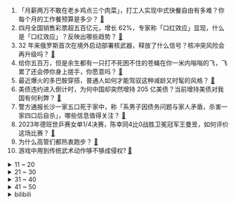 1. 「月薪两万不敢在老乡鸡点三个肉菜」，打工人实现中式快餐自由有多难？你每个月的工作餐预算是多少？ [:link:](https://www.zhihu.com/question/602730177)
2. 四月全国销售彩票超五百亿元，增长 62%，专家称「口红效应」显现，什么是「口红效应」？反映出哪些趋势？ [:link:](https://www.zhihu.com/question/603121965)
3. 32 年来俄罗斯首次在境外启动部署核武器，释放了什么信号？核冲突风险会再升级吗？ [:link:](https://www.zhihu.com/question/603140946)
4. 给你五百万，但是余生都有一只打不死困不住的苍蝇在你一米内嗡嗡的飞，飞累了还会停你身上搓手，你愿意吗？ [:link:](https://www.zhihu.com/question/602515277)
5. 最近爆火的多巴胺穿搭，普通人如何才能驾驭这种减龄又时髦的风格？ [:link:](https://www.zhihu.com/question/603005608)
6. 美债违约进入倒计时，为何中国却突然增持 205 亿美债？当前增持美债对我国有何利弊？ [:link:](https://www.zhihu.com/question/602981090)
7. 警方通报长沙一家五口死于家中，称「系男子因债务问题与家人矛盾，杀害一家四口后自杀」，哪些信息值得关注？ [:link:](https://www.zhihu.com/question/603156395)
8. 2023年德班世乒赛女单1/4决赛，陈幸同4比0战胜卫冕冠军王曼昱，如何评价这场比赛？ [:link:](https://www.zhihu.com/question/603201965)
9. 为什么高管们都热衷跑步？ [:link:](https://www.zhihu.com/question/285301487)
10. 游戏中用到传统武术动作够不够成侵权? [:link:](https://www.zhihu.com/question/602908044)
<details>
<summary>11 ~ 20</summary>

11. 夷陵之战刘备为什么不带赵云和马超？参加夷陵之战除了刘备还有谁？ [:link:](https://www.zhihu.com/question/603079919)
12. 有哪些好用的美白产品还无刺激? [:link:](https://www.zhihu.com/question/599043067)
13. 为什么说管理是世界上最难的事？ [:link:](https://www.zhihu.com/question/592396612)
14. 2023年618预售正式开始，百位明星艺人及百位品牌高管将陆续亮相直播间，还有哪些变化值得关注？ [:link:](https://www.zhihu.com/question/603164635)
15. 给男朋友晚上十点做好饭，等到凌晨两点多他才忙完，最后没吃，该生气吗? [:link:](https://www.zhihu.com/question/600405292)
16. 骨传导耳机，哪个牌子好？有推荐的吗？ [:link:](https://www.zhihu.com/question/346443963)
17. 金钱和快乐之间的关系是什么？ [:link:](https://www.zhihu.com/question/602819078)
18. 曝姚明担任 CBA 董事长期间一直零薪酬，如何评价此事？ [:link:](https://www.zhihu.com/question/602953014)
19. 育儿补贴鼓励生育效果暂未显现，先行市如攀枝花分娩量反而下降，专家称「见效需三年」，如何看待这一观点？ [:link:](https://www.zhihu.com/question/602732550)
20. 既然美国国会对于提升债务上限的谈判如此艰难，为什么美国不干脆废除债务上限？ [:link:](https://www.zhihu.com/question/602979303)
</details>
<details>
<summary>21 ~ 30</summary>

21. 民众党主席、2024 台湾大选参选人柯文哲称若当选，台海战争危险最低，如何评价目前台湾地区选举形势？ [:link:](https://www.zhihu.com/question/603142942)
22. 《武林外传》是否被过誉了？ [:link:](https://www.zhihu.com/question/279164604)
23. 东航 C919 首个商业航班飞行计划公布，5 月 28 日起飞，具有哪些重要意义？对民航业有何影响？ [:link:](https://www.zhihu.com/question/603121856)
24. 很努力的选隐形眼镜，结果还是不舒服，真的只能忍了吗？ [:link:](https://www.zhihu.com/question/602964344)
25. 为什么古希腊古罗马的书书名都很宏大? [:link:](https://www.zhihu.com/question/602389731)
26. 第 28 届白玉兰奖入围名单揭晓，《狂飙》《风吹半夏》《对手》等获得提名，你预测哪些作品和演员会获奖？ [:link:](https://www.zhihu.com/question/603117545)
27. 父母在给宝宝转奶粉时需要注意哪些问题？ [:link:](https://www.zhihu.com/question/571080848)
28. 怎么理解“ 善战者无赫赫之功 ”？ [:link:](https://www.zhihu.com/question/409246699)
29. 价位在 2000-4000 元推荐什么手表？ [:link:](https://www.zhihu.com/question/596417885)
30. 人民币对美元汇率中间价破7，创近期新低，如何看待人民币汇率的震荡，未来还会走低吗？ [:link:](https://www.zhihu.com/question/603126472)
</details>
<details>
<summary>31 ~ 40</summary>

31. 凯尔特人110-97热火，总比分2：3，巴特勒14分，如何评价这场比赛？ [:link:](https://www.zhihu.com/question/603119457)
32. 5 月 26 日沪指震荡反弹涨 0.35%，AI、算力板块双双爆发，如何分析今日行情？ [:link:](https://www.zhihu.com/question/603113727)
33. 如何评价姜海荣晒出荣耀 90 人像样张对比照片？你看好荣耀在人像拍摄上的发力吗？ [:link:](https://www.zhihu.com/question/603157724)
34. 原生家庭给我们带来的创伤，我们自己真的可以治愈自己吗？ [:link:](https://www.zhihu.com/question/593399955)
35. 如何看待2023年海信Vidda三色激光投影仪系列对投影行业的改变？ [:link:](https://www.zhihu.com/question/601119079)
36. 怎么样才能真的做到不在乎他人的看法? [:link:](https://www.zhihu.com/question/595946475)
37. 如何评价《一人之下》漫画 625（667）话？ [:link:](https://www.zhihu.com/question/603067156)
38. 准备考研时心态崩溃怎么办？ [:link:](https://www.zhihu.com/question/48759685)
39. 未来人类会选择在身上多加器官吗? [:link:](https://www.zhihu.com/question/602706720)
40. 如果只是想通过跑步减肥，买什么样的跑步鞋比较好？ [:link:](https://www.zhihu.com/question/600908991)
</details>
<details>
<summary>41 ~ 50</summary>

41. 小朋友比较喜欢攀岩，这项运动对小朋友来说有哪些锻炼？对于低龄孩子，有哪些注意事项？ [:link:](https://www.zhihu.com/question/600186756)
42. 长期睡不好，有什么值得推荐的床垫？ [:link:](https://www.zhihu.com/question/587063825)
43. 宝宝已自然离乳，目前用吸奶器吸出瓶喂，还需要坚持下去吗？什么时候断母乳合适？有哪些注意事项？ [:link:](https://www.zhihu.com/question/523028200)
44. 凯尔特人1：3热火，但仍有许多人认为凯尔特人能逆转热火，晋级总决赛，你怎么看？ [:link:](https://www.zhihu.com/question/602898961)
45. 加多宝和王老吉的关系是什么？ [:link:](https://www.zhihu.com/question/20342773)
46. 中国东航 C919 预计将于近期投入实际运营，对我国民航事业将会产生哪些有利影响？ [:link:](https://www.zhihu.com/question/602957130)
47. 究竟是天赋重要还是努力重要？ [:link:](https://www.zhihu.com/question/600804197)
48. 硬拉的时候为什么要正反握？ [:link:](https://www.zhihu.com/question/597213743)
49. 《鬼灭之刃》为什么没有人选择变成鬼来对抗鬼呢？ [:link:](https://www.zhihu.com/question/510896411)
50. 旅途中有哪些古树，让你印象深刻？ [:link:](https://www.zhihu.com/question/602941038)
</details><details>
<summary>bilibili</summary>

</details>